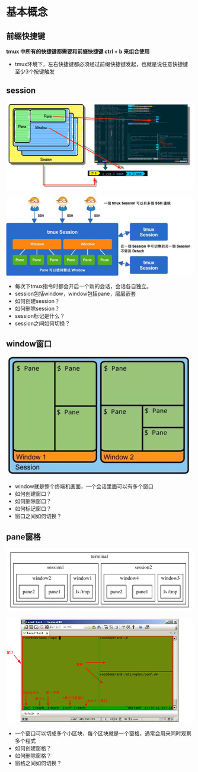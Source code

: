 # 基本概念



## 前缀快捷键

**tmux 中所有的快捷键都需要和前缀快捷键 ctrl + b  来组合使用**

* tmux环境下，左右快捷键都必须经过前缀快捷键发起，也就是说任意快捷键至少3个按键触发

## session

![20190917_220148_42](image/20190917_220148_42.png)

![20190917_215911_90](image/20190917_215911_90.png)

* 每次下tmux指令时都会开启一个新的会话，会话各自独立。
* session包括window，window包括pane，层层嵌套
* 如何创建session？
* 如何删除session？
* session标记是什么？
* session之间如何切换？


## window窗口

![20190917_215938_49](image/20190917_215938_49.png)

* window就是整个终端机画面，一个会话里面可以有多个窗口
* 如何创建窗口？
* 如何删除窗口？
* 如何标记窗口？
* 窗口之间如何切换？


## pane窗格

![20190917_214029_44](image/20190917_214029_44.png)

![20190917_220100_76](image/20190917_220100_76.png)

* 一个窗口可以切成多个小区块，每个区块就是一个窗格，通常会用来同时观察多个程式
* 如何创建窗格？
* 如何删除窗格？
* 窗格之间如何切换？
